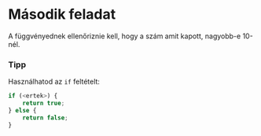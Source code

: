 # Második feladat

A függvényednek ellenőriznie kell, hogy a szám amit kapott, nagyobb-e 10-nél.

### Tipp
Használhatod az `if` feltételt:
```javascript
if (<ertek>) {
	return true;
} else {
	return false;
}
```
